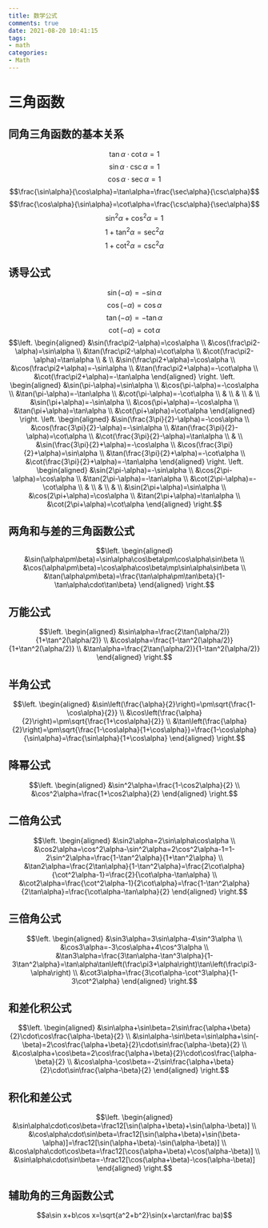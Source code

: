 ```yaml
---
title: 数学公式
comments: true
date: 2021-08-20 10:41:15
tags:
- math
categories:
- Math
---
```


# 三角函数
## 同角三角函数的基本关系
$$\tan\alpha\cdot\cot\alpha=1$$
$$\sin\alpha\cdot\csc\alpha=1$$
$$\cos\alpha\cdot\sec\alpha=1$$
$$\frac{\sin\alpha}{\cos\alpha}=\tan\alpha=\frac{\sec\alpha}{\csc\alpha}$$
$$\frac{\cos\alpha}{\sin\alpha}=\cot\alpha=\frac{\csc\alpha}{\sec\alpha}$$
$$\sin^2\alpha+\cos^2\alpha=1$$
$$1+\tan^2\alpha=\sec^2\alpha$$
$$1+\cot^2\alpha=\csc^2\alpha$$
## 诱导公式
$$\sin(-\alpha)=-\sin\alpha$$
$$\cos(-\alpha)=\cos\alpha$$
$$\tan(-\alpha)=-\tan\alpha$$
$$\cot(-\alpha)=\cot\alpha$$
$$\left. \begin{aligned} &\sin(\frac\pi2-\alpha)=\cos\alpha \\ &\cos(\frac\pi2-\alpha)=\sin\alpha \\ &\tan(\frac\pi2-\alpha)=\cot\alpha \\ &\cot(\frac\pi2-\alpha)=\tan\alpha \\ & \\ &\sin(\frac\pi2+\alpha)=\cos\alpha \\ &\cos(\frac\pi2+\alpha)=-\sin\alpha \\ &\tan(\frac\pi2+\alpha)=-\cot\alpha \\ &\cot(\frac\pi2+\alpha)=-\tan\alpha \end{aligned} \right.
 \left. \begin{aligned} &\sin(\pi-\alpha)=\sin\alpha \\ &\cos(\pi-\alpha)=-\cos\alpha \\ &\tan(\pi-\alpha)=-\tan\alpha \\ &\cot(\pi-\alpha)=-\cot\alpha \\ & \\ & \\ & \\ &\sin(\pi+\alpha)=-\sin\alpha \\ &\cos(\pi+\alpha)=-\cos\alpha \\ &\tan(\pi+\alpha)=\tan\alpha \\ &\cot(\pi+\alpha)=\cot\alpha \end{aligned} \right.
 \left. \begin{aligned} &\sin(\frac{3\pi}{2}-\alpha)=-\cos\alpha \\ &\cos(\frac{3\pi}{2}-\alpha)=-\sin\alpha \\ &\tan(\frac{3\pi}{2}-\alpha)=\cot\alpha \\ &\cot(\frac{3\pi}{2}-\alpha)=\tan\alpha \\ & \\ &\sin(\frac{3\pi}{2}+\alpha)=-\cos\alpha \\ &\cos(\frac{3\pi}{2}+\alpha)=\sin\alpha \\ &\tan(\frac{3\pi}{2}+\alpha)=-\cot\alpha \\ &\cot(\frac{3\pi}{2}+\alpha)=-\tan\alpha \end{aligned} \right.
\left. \begin{aligned} &\sin(2\pi-\alpha)=-\sin\alpha \\ &\cos(2\pi-\alpha)=\cos\alpha \\ &\tan(2\pi-\alpha)=-\tan\alpha \\ &\cot(2\pi-\alpha)=-\cot\alpha \\ & \\ & \\ & \\ &\sin(2\pi+\alpha)=\sin\alpha \\ &\cos(2\pi+\alpha)=\cos\alpha \\ &\tan(2\pi+\alpha)=\tan\alpha \\ &\cot(2\pi+\alpha)=\cot\alpha \end{aligned} \right.$$
## 两角和与差的三角函数公式
$$\left. \begin{aligned} &\sin(\alpha\pm\beta)=\sin\alpha\cos\beta\pm\cos\alpha\sin\beta \\ &\cos(\alpha\pm\beta)=\cos\alpha\cos\beta\mp\sin\alpha\sin\beta \\ &\tan(\alpha\pm\beta)=\frac{\tan\alpha\pm\tan\beta}{1-\tan\alpha\cdot\tan\beta} \end{aligned} \right.$$

## 万能公式
$$\left. \begin{aligned} &\sin\alpha=\frac{2\tan(\alpha/2)}{1+\tan^2(\alpha/2)} \\ &\cos\alpha=\frac{1-\tan^2(\alpha/2)}{1+\tan^2(\alpha/2)} \\ &\tan\alpha=\frac{2\tan(\alpha/2)}{1-\tan^2(\alpha/2)} \end{aligned} \right.$$

## 半角公式
$$\left. \begin{aligned} &\sin\left(\frac{\alpha}{2}\right)=\pm\sqrt{\frac{1-\cos\alpha}{2}} \\ &\cos\left(\frac{\alpha}{2}\right)=\pm\sqrt{\frac{1+\cos\alpha}{2}} \\ &\tan\left(\frac{\alpha}{2}\right)=\pm\sqrt{\frac{1-\cos\alpha}{1+\cos\alpha}}=\frac{1-\cos\alpha}{\sin\alpha}=\frac{\sin\alpha}{1+\cos\alpha} \end{aligned} \right.$$

## 降幂公式
$$\left. \begin{aligned} &\sin^2\alpha=\frac{1-\cos2\alpha}{2} \\ &\cos^2\alpha=\frac{1+\cos2\alpha}{2} \end{aligned} \right.$$

## 二倍角公式
$$\left. \begin{aligned} &\sin2\alpha=2\sin\alpha\cos\alpha \\ &\cos2\alpha=\cos^2\alpha-\sin^2\alpha=2\cos^2\alpha-1=1-2\sin^2\alpha=\frac{1-\tan^2\alpha}{1+\tan^2\alpha} \\ &\tan2\alpha=\frac{2\tan\alpha}{1-\tan^2\alpha}=\frac{2\cot\alpha}{\cot^2\alpha-1}=\frac{2}{\cot\alpha-\tan\alpha} \\ &\cot2\alpha=\frac{\cot^2\alpha-1}{2\cot\alpha}=\frac{1-\tan^2\alpha}{2\tan\alpha}=\frac{\cot\alpha-\tan\alpha}{2} \end{aligned} \right.$$

## 三倍角公式
$$\left. \begin{aligned} &\sin3\alpha=3\sin\alpha-4\sin^3\alpha \\ &\cos3\alpha=-3\cos\alpha+4\cos^3\alpha \\ &\tan3\alpha=\frac{3\tan\alpha-\tan^3\alpha}{1-3\tan^2\alpha}=\tan\alpha\tan\left(\frac\pi3+\alpha\right)\tan\left(\frac\pi3-\alpha\right) \\ &\cot3\alpha=\frac{3\cot\alpha-\cot^3\alpha}{1-3\cot^2\alpha} \end{aligned} \right.$$

## 和差化积公式
$$\left. \begin{aligned} &\sin\alpha+\sin\beta=2\sin\frac{\alpha+\beta}{2}\cdot\cos\frac{\alpha-\beta}{2} \\ &\sin\alpha-\sin\beta=\sin\alpha+\sin(-\beta)=2\cos\frac{\alpha+\beta}{2}\cdot\sin\frac{\alpha-\beta}{2} \\ &\cos\alpha+\cos\beta=2\cos\frac{\alpha+\beta}{2}\cdot\cos\frac{\alpha-\beta}{2} \\ &\cos\alpha-\cos\beta=-2\sin\frac{\alpha+\beta}{2}\cdot\sin\frac{\alpha-\beta}{2} \end{aligned} \right.$$

##  积化和差公式
$$\left. \begin{aligned} &\sin\alpha\cdot\cos\beta=\frac12[\sin(\alpha+\beta)+\sin(\alpha-\beta)] \\ &\cos\alpha\cdot\sin\beta=\frac12[\sin(\alpha+\beta)+\sin(\beta-\alpha)]=\frac12[\sin(\alpha+\beta)-\sin(\alpha-\beta)] \\ &\cos\alpha\cdot\cos\beta=\frac12[\cos(\alpha+\beta)+\cos(\alpha-\beta)] \\ &\sin\alpha\cdot\sin\beta=-\frac12[\cos(\alpha+\beta)-\cos(\alpha-\beta)] \end{aligned} \right.$$

## 辅助角的三角函数公式
$$a\sin x+b\cos x=\sqrt{a^2+b^2}\sin(x+\arctan\frac ba)$$
